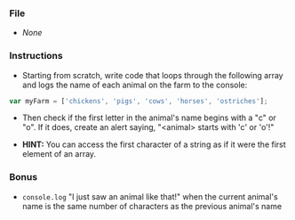 ### File

* _None_

### Instructions

* Starting from scratch, write code that loops through the following array and logs the name of each animal on the farm to the console:

```javascript
var myFarm = ['chickens', 'pigs', 'cows', 'horses', 'ostriches'];
```

* Then check if the first letter in the animal's name begins with a "c" or "o". If it does, create an alert saying, "\<animal\> starts with 'c' or 'o'!"

* **HINT:** You can access the first character of a string as if it were the first element of an array.

### Bonus

* `console.log` "I just saw an animal like that!" when the current animal's name is the same number of characters as the previous animal's name